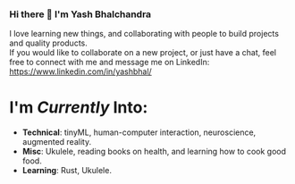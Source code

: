 ### Hi there 👋 I'm Yash Bhalchandra

I love learning new things, and collaborating with people to build projects and quality products.<br>
If you would like to collaborate on a new project, or just have a chat, feel free to connect with me and message me on LinkedIn: https://www.linkedin.com/in/yashbhal/

# I'm *Currently* Into: 
- **Technical**: tinyML, human-computer interaction, neuroscience, augmented reality.
- **Misc**: Ukulele, reading books on health, and learning how to cook good food. 
- **Learning**: Rust, Ukulele. 

<!--
**yashbhal/yashbhal** is a ✨ _special_ ✨ repository because its `README.md` (this file) appears on your GitHub profile.

Here are some ideas to get you started:

- 🔭 I’m currently working on ...
- 🌱 I’m currently learning ...
- 👯 I’m looking to collaborate on ...
- 🤔 I’m looking for help with ...
- 💬 Ask me about ...
- 📫 How to reach me: ...
- 😄 Pronouns: ...
- ⚡ Fun fact: ...
-->

